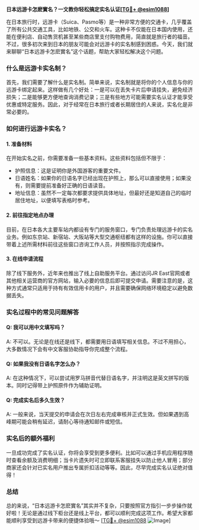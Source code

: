 **日本远游卡怎麽實名？一文教你轻松搞定实名认证[[TG💪+ @esim1088](https://t.me/s/esim1088)]**

在日本旅行时，远游卡（Suica、Pasmo等）是一种非常方便的交通卡，几乎覆盖了所有公共交通工具，比如地铁、公交和火车。这种卡不仅能在日本国内使用，还能在便利店、自动售货机甚至某些商店里支付购物费用，简直就是旅行者的福音。不过，很多初次来到日本的朋友可能会对远游卡的实名制感到困惑。今天，我们就来聊聊“日本远游卡怎麽實名”这个话题，帮助大家轻松解决这个问题。

### 什么是远游卡实名制？

首先，我们需要了解什么是实名制。简单来说，实名制就是将你的个人信息与你的远游卡绑定起来。这样做有几个好处：一是可以在丢失卡片后申请挂失，避免经济损失；二是能够更方便地查询消费记录；三是有些地方可能需要实名认证才能享受优惠或特定服务。因此，对于经常在日本旅行或者长期居住的人来说，实名化是非常必要的。

### 如何进行远游卡实名？

#### 1. 准备材料

在开始实名之前，你需要准备一些基本资料。这些资料包括但不限于：
- 护照信息：这是证明你是外国游客的重要文件。
- 日语姓名：如果你的日语名字已经出现在护照上，那么可以直接使用；如果没有，则需要提前准备好正确的日语读音。
- 地址信息：虽然不一定每次都要求提供具体地址，但最好还是知道自己的临时居住地址，以便填写表格时参考。

#### 2. 前往指定地点办理

目前，在日本各大主要车站内都设有专门的服务窗口，专门负责处理远游卡的实名业务。例如东京站、新宿站、大阪站等大型交通枢纽都有这样的设施。你可以直接带着上述所需材料前往这些窗口咨询工作人员，并按照指示完成操作。

#### 3. 在线申请流程

除了线下服务外，近年来也推出了线上自助服务平台。通过访问JR East官网或者其他相关运营商的官方网站，输入必要的信息后即可提交申请。需要注意的是，这种方式通常只适用于持有有效信用卡的用户，并且需要确保网络环境稳定以避免数据丢失。

### 实名过程中的常见问题解答

#### Q: 我可以用中文填写吗？
A: 不可以。无论是在线还是线下，都需要用日语填写相关信息。不过不用担心，大多数情况下会有中文客服协助指导你完成整个流程。

#### Q: 如果我没有日语名字怎么办？
A: 在这种情况下，可以尝试用罗马拼音代替日语名字，并注明这是英文拼写的版本。同时记得带上护照原件作为辅助证明。

#### Q: 完成实名后多久生效？
A: 一般来说，当天提交的申请会在次日左右完成审核并正式生效。但如果遇到高峰期可能会稍有延迟，请耐心等待通知邮件或短信。

### 实名后的额外福利

一旦成功完成了实名认证，你将会享受到更多便利。比如可以通过手机应用程序随时查看余额及消费明细；当卡片遗失时可立即联系客服挂失以防止他人冒用；部分商家还会针对已实名用户推出专属折扣活动等等。因此，尽早完成实名认证绝对值得！

### 总结

总的来说，“日本远游卡怎麽實名”其实并不复杂，只要按照官方指引一步步操作就好啦！无论是通过线下柜台还是线上平台，都可以顺利完成这项工作。希望大家都能顺利享受到远游卡带来的便捷体验哦～ [[TG💪+ @esim1088](https://t.me/s/esim1088) ![Image](https://i.postimg.cc/4NQfJmqS/Snipaste-2025-05-13-00-14-12.png)]